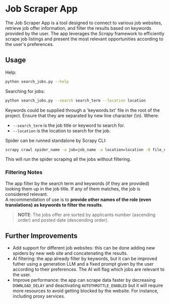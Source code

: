 # Job Scraper App
The Job Scraper App is a tool designed to connect to various job websites, retrieve job offer information, and filter the results based on keywords provided by the user. The app leverages the *Scrapy* framework to efficiently scrape job listings and present the most relevant opportunities according to the user's preferences.

## Usage
Help:
```bash
python search_jobs.py --help
```

Searching for jobs:
```bash
python search_jobs.py --search search_term --location location
```
Keywords could be supplied through a 'keywords.txt' file in the root of the project. Ensure that they are separated by new line character (\n).
Where:
- `--search_term` is the job title or keyword to search for.
- `--location` is the location to search for the job.

Spider can be runned standalone by Scrapy CLI:
```bash
scrapy crawl spider_name -a job=job_name -a location=location -O file_name.format
```
This will run the spider scraping all the jobs without filtering.

### Filtering Notes
The app filter by the search term and keywords (if they are provided) looking them up in the job title. If any of them matches, the job is considered relevant.  
A recommendation of use is to **provide other names of the role (even translations) as keywords to filter the results**.

>**NOTE**: The jobs offer are sorted by applicants number (ascending order) and posted date (descending order).

## Further Improvements
- Add support for different job websites: this can be done adding new spiders by new web site and concatenating the results.
- AI filtering: the app already filter by keywords, but it can be improved futher using a generation LLM and a fixed prompt given by the user according to their preferences. The AI will flag which jobs are relevant to the user.
- Improve performance: the app can scrape data faster by decreasing `DOWNLOAD_DELAY` and deactivating `AUTOTHROTTLE_ENABLED` but it will require more resources to avoid getting blocked by the website. For instance, including proxy services. 
